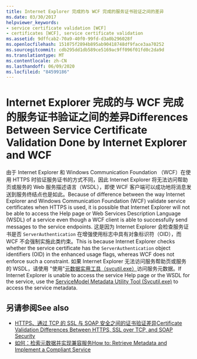 ```yaml
---
title: Internet Explorer 完成的与 WCF 完成的服务证书验证之间的差异
ms.date: 03/30/2017
helpviewer_keywords:
- service certificate validation [WCF]
- certificates [WCF], service certificate validation
ms.assetid: 9dffcab2-70a9-40f0-99fd-d3a0b296028f
ms.openlocfilehash: 151075f2894b895ab90418748df9face3aa70252
ms.sourcegitcommit: cdb295dd1db589ce5169ac9ff096f01fd0c2da9d
ms.translationtype: MT
ms.contentlocale: zh-CN
ms.lasthandoff: 06/09/2020
ms.locfileid: "84599186"
---
```

# <a name="differences-between-service-certificate-validation-done-by-internet-explorer-and-wcf"></a><span data-ttu-id="416ea-102">Internet Explorer 完成的与 WCF 完成的服务证书验证之间的差异</span><span class="sxs-lookup"><span data-stu-id="416ea-102">Differences Between Service Certificate Validation Done by Internet Explorer and WCF</span></span>
<span data-ttu-id="416ea-103">由于 Internet Explorer 和 Windows Communication Foundation （WCF）在使用 HTTPS 时验证服务证书的方式不同，因此 Internet Explorer 将无法访问帮助页或服务的 Web 服务描述语言（WSDL），即使 WCF 客户端可以成功地将消息发送到服务终结点也是如此。</span><span class="sxs-lookup"><span data-stu-id="416ea-103">Because of difference between the way Internet Explorer and Windows Communication Foundation (WCF) validate service certificates when HTTPS is used, it is possible that Internet Explorer will not be able to access the Help page or Web Services Description Language (WSDL) of a service even though a WCF client is able to successfully send messages to the service endpoints.</span></span> <span data-ttu-id="416ea-104">这是因为 Internet Explorer 会检查服务证书是否 `ServerAuthentication` 在增强使用标志中具有对象标识符（OID），而 WCF 不会强制实施此类约束。</span><span class="sxs-lookup"><span data-stu-id="416ea-104">This is because Internet Explorer checks whether the service certificate has the `ServerAuthentication` object identifiers (OID) in the enhanced usage flags, whereas WCF does not enforce such a constraint.</span></span> <span data-ttu-id="416ea-105">如果 Internet Explorer 无法访问服务帮助页或服务的 WSDL，请使用 "使用"[元数据实用工具（svcutil.exe）](../servicemodel-metadata-utility-tool-svcutil-exe.md)访问服务元数据。</span><span class="sxs-lookup"><span data-stu-id="416ea-105">If Internet Explorer is unable to access the service Help page or the WSDL for the service, use the [ServiceModel Metadata Utility Tool (Svcutil.exe)](../servicemodel-metadata-utility-tool-svcutil-exe.md) to access the service metadata.</span></span>  
  
## <a name="see-also"></a><span data-ttu-id="416ea-106">另请参阅</span><span class="sxs-lookup"><span data-stu-id="416ea-106">See also</span></span>

- [<span data-ttu-id="416ea-107">HTTPS、通过 TCP 的 SSL 与 SOAP 安全之间的证书验证差异</span><span class="sxs-lookup"><span data-stu-id="416ea-107">Certificate Validation Differences Between HTTPS, SSL over TCP, and SOAP Security</span></span>](cert-val-diff-https-ssl-over-tcp-and-soap.md)
- [<span data-ttu-id="416ea-108">如何：检索元数据并实现兼容服务</span><span class="sxs-lookup"><span data-stu-id="416ea-108">How to: Retrieve Metadata and Implement a Compliant Service</span></span>](how-to-retrieve-metadata-and-implement-a-compliant-service.md)
